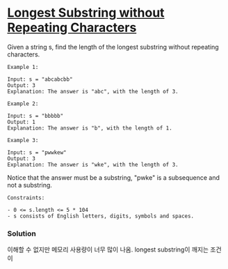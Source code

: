 # [Longest Substring without Repeating Characters](https://leetcode.com/problems/longest-substring-without-repeating-characters/)

Given a string s, find the length of the longest substring without repeating characters.

```
Example 1:

Input: s = "abcabcbb"
Output: 3
Explanation: The answer is "abc", with the length of 3.
```

```
Example 2:

Input: s = "bbbbb"
Output: 1
Explanation: The answer is "b", with the length of 1.
```

```
Example 3:

Input: s = "pwwkew"
Output: 3
Explanation: The answer is "wke", with the length of 3.
```


Notice that the answer must be a substring, "pwke" is a subsequence and not a substring.

```
Constraints:

- 0 <= s.length <= 5 * 104
- s consists of English letters, digits, symbols and spaces.
```

### Solution

이해할 수 없지만 메모리 사용량이 너무 많이 나옴. longest substring이 깨지는 조건이